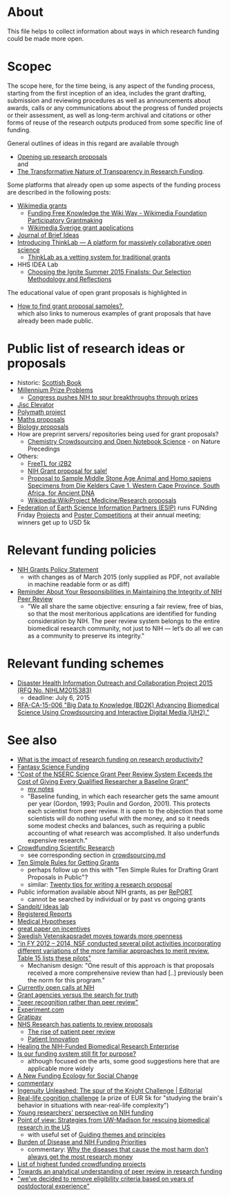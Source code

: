 # About
This file helps to collect information about ways in which research funding could be made more open. 

# Scopec
The scope here, for the time being, is any aspect of the funding process, starting from the first inception of an idea, includes the grant drafting, submission and reviewing procedures as well as announcements about awards, calls or any communications about the progress of funded projects or their assessment, as well as long-term archival and citations or other forms of reuse of the research outputs produced from some specific line of funding.

General outlines of ideas in this regard are available through
* [Opening up research proposals](https://www.newschallenge.org/challenge/2014/submissions/opening-up-research-proposals)  
and
* [The Transformative Nature of Transparency in Research Funding](http://dx.doi.org/10.1371/journal.pbio.1002027).

Some platforms that already open up some aspects of the funding process are described in the following posts:
* [Wikimedia grants](https://meta.wikimedia.org/wiki/Grants)
   * [Funding Free Knowledge the Wiki Way - Wikimedia Foundation Participatory Grantmaking](https://commons.wikimedia.org/wiki/File:Funding_Free_Knowledge_the_Wiki_Way_-_Wikimedia_Foundation_Participatory_Grantmaking.pdf)
   * [Wikimedia Sverige grant applications](https://se.wikimedia.org/wiki/Kategori:Ans%C3%B6kningar_2015)
* [Journal of Brief Ideas](http://beta.briefideas.org/all)
* [Introducing ThinkLab — A platform for massively collaborative open science](http://thinklab.com/blog/introducing-thinklab-a-platform-for-massively-collaborative-open-science/38)
   * [ThinkLab as a vetting system for traditional grants](http://thinklab.com/discussion/thinklab-as-a-vetting-system-for-traditional-grants/58) 
* HHS IDEA Lab
   * [Choosing the Ignite Summer 2015 Finalists: Our Selection Methodology and Reflections](http://www.hhs.gov/idealab/2015/04/16/choosing-the-ignite-summer-2015-finalists-our-selection-methodology-and-reflections/)

The educational value of open grant proposals is highlighted in
* [How to find grant proposal samples?](http://academia.stackexchange.com/questions/1652/how-to-find-grant-proposal-samples),  
which also links to numerous examples of grant proposals that have already been made public.

# Public list of research ideas or proposals
* historic: [Scottish Book](https://en.wikipedia.org/wiki/Scottish_Book)
* [Millennium Prize Problems](https://en.wikipedia.org/wiki/Millennium_Prize_Problems)
   * [Congress pushes NIH to spur breakthroughs through prizes](http://news.sciencemag.org/funding/2015/07/congress-pushes-nih-spur-breakthroughs-through-prizes)
* [Jisc Elevator](http://elevator.jisc.ac.uk/e/2-startup-projects/ideas)
* [Polymath project](https://en.wikipedia.org/wiki/Polymath_Project)
* [Maths proposals](http://www.math.rutgers.edu/~zeilberg/Opinion117Appendix.html)
* [Biology proposals](http://jabberwocky.weecology.org/2012/08/10/a-list-of-publicly-available-grant-proposals-in-the-biological-sciences/)
* How are preprint servers/ repositories being used for grant proposals?
   * [Chemistry Crowdsourcing and Open Notebook Science](http://dx.doi.org/10.1038/npre.2008.1505.1) - on Nature Precedings
* Others:
   * [FreeTL for i2B2](https://docs.google.com/document/d/1MOSYD2aHQWqHaIjeGaHMXJX7oUTJLHEVDH9cT_FPGUI/edit)
   * [NIH Grant proposal for sale!](http://sulab.org/2014/03/nih-grant-proposal-for-sale/)
   * [Proposal to Sample Middle Stone Age Animal and Homo sapiens Specimens from Die Kelders Cave 1, Western Cape Province, South Africa, for Ancient DNA](http://www.sahra.org.za/sahris/sites/default/files/additionaldocs/Die%20Kelders%20Proposal%20final.pdf)
   * [Wikipedia:WikiProject Medicine/Research proposals](https://en.wikipedia.org/wiki/Wikipedia:WikiProject_Medicine/Research_proposals)
* [Federation of Earth Science Information Partners (ESIP)](http://www.esipfed.org/) runs FUNding Friday [Projects](http://wiki.esipfed.org/index.php/FUNding_Friday_Projects) and [Poster Competitions](http://wiki.esipfed.org/index.php/FUNding_Friday_Poster_Competition) at their annual meeting; winners get up to USD 5k

# Relevant funding policies
* [NIH Grants Policy Statement](http://grants.nih.gov/grants/policy/nihgps/index.htm)
   * with changes as of March 2015 (only supplied as PDF, not available in machine readable form or as diff) 
* [Reminder About Your Responsibilities in Maintaining the Integrity of NIH Peer Review](http://nexus.od.nih.gov/all/2015/06/18/responsibilities-integrity-peer-review/)
   * "We all share the same objective: ensuring a fair review, free of bias, so that the most meritorious applications are identified for funding consideration by NIH. The peer review system belongs to the entire biomedical research community, not just to NIH — let’s do all we can as a community to preserve its integrity."

# Relevant funding schemes
* [Disaster Health Information Outreach and Collaboration Project 2015 (RFQ No. NIHLM2015383)](http://disasterinfo.nlm.nih.gov/dimrc/2015disasteroutreachrfq.html)
   * deadline: July 6, 2015
* [RFA-CA-15-006 "Big Data to Knowledge (BD2K) Advancing Biomedical Science Using Crowdsourcing and Interactive Digital Media (UH2)."](http://grants.nih.gov/grants/guide/rfa-files/RFA-CA-15-006.html)

# See also
* [What is the impact of research funding on research productivity?](http://eprints.qut.edu.au/83127/)
* [Fantasy Science Funding](http://ways.org/en/topics/fantasy_science_funding)
* ["Cost of the NSERC Science Grant Peer Review System Exceeds the Cost of Giving Every Qualified Researcher a Baseline Grant"](http://dx.doi.org/10.1080/08989620802689821)
   * [my notes](http://ways.org/en/blogs/2009/apr/09/research_grant_systems_that_encourage_innovation)
   * "Baseline funding, in which each researcher gets the same amount per year (Gordon, 1993; Poulin and Gordon, 2001). This protects each scientist from peer review. It is open to the objection that some scientists will do nothing useful with the money, and so it needs some modest checks and balances, such as requiring a public accounting of what research was accomplished. It also underfunds expensive research."
* [Crowdfunding Scientific Research](http://crowdfunding.about.com/od/Placeholderrr/tp/Top-Sites-for-Crowdfunding-Scientific-Research.htm)
   * see corresponding section in [crowdsourcing.md](https://github.com/Daniel-Mietchen/datascience/blob/master/crowdsourcing.md)
* [Ten Simple Rules for Getting Grants](http://dx.doi.org/10.1371/journal.pcbi.0020012)
   * perhaps follow up on this with "Ten Simple Rules for Drafting Grant Proposals in Public"?
   * similar: [Twenty tips for writing a research proposal](http://conservationbytes.com/2015/05/04/twenty-tips-for-writing-a-research-proposal/)
* Public information available about NIH grants, as per [RePORT](http://report.nih.gov/award/index.cfm)
   * cannot be searched by individual or by past vs ongoing grants
* [Sandpit/ Ideas lab](http://knowinnovation.com/expertise/ideas-lab/)
* [Registered Reports](https://osf.io/8mpji/wiki/home/)
* [Medical Hypotheses](http://www.medical-hypotheses.com/)
* [great paper on incentives](http://dx.doi.org/10.1371/journal.pcbi.1004232)
* [Swedish Vetenskapsradet moves towards more openness](http://www.vr.se/download/18.4702e05d148edabbd9cdd591/1412862685498/Utkast+Nationella+riktlinjer+OA.pdf)
* ["in FY 2012 – 2014, NSF conducted several pilot activities incorporating different variations of the more familiar approaches to merit review.  Table 15 lists these pilots"](https://www.nsf.gov/nsb/publications/2015/nsb201514.pdf)
   * Mechanism design: "One result of this approach is that proposals received a more comprehensive review than had [..] previously been the norm for this program."
* [Currently open calls at NIH](http://grants.nih.gov/searchGuide/search_guide_results.cfm?SearchTerms=&TitleText=secondary&Status=1&PrimaryICActive=Any&AppPackage=Any&RelDate_On_After=&ExpDate_On_After=&Activity_Code=&Activity_Code_Groups=&AddFOAs=1&OrderDirection=DESC)
* [Grant agencies versus the search for truth](http://dx.doi.org/10.1080/08989629308573824)
* ["peer recognition rather than peer review"](https://edge.org/response-detail/25424)
* [Experiment.com](https://experiment.com/)
* [Gratipay](https://gratipay.com/about/)
* [NHS Research has patients to review proposals](https://twitter.com/EvoMRI/status/613284008357724160)
  * [The rise of patient peer review](http://news.sciencemag.org/health/2014/12/rise-patient-peer-review)
  * [Patient Innovation](https://patient-innovation.com/)
* [Healing the NIH-Funded Biomedical Research Enterprise](http://dx.doi.org/10.1016/j.cell.2015.05.052) 
* [Is our funding system still fit for purpose?](http://www.artsprofessional.co.uk/magazine/285/article/our-funding-system-still-fit-purpose)
   * although focused on the arts, some good suggestions here that are applicable more widely
* [A New Funding Ecology for Social Change](http://collaboratei.com/2015/04/supporting-social-change-a-new-funding-ecology/)
 * [commentary](http://www.gulbenkian.org.uk/blogs/maximising-social---cultural-value/121_The-ecology-for-funding-social-change--zeitgeist-or-useful-tool-.html) 
 * [Ingenuity Unleashed: The spur of the Knight Challenge | Editorial](http://lj.libraryjournal.com/2015/03/opinion/editorial/ingenuity-unleashed-the-spur-of-the-knight-challenge-editorial/#_)
 * [Real-life cognition challenge](http://studyforrest.org/pages/challenge.html) (a prize of EUR 5k for "studying the brain's behavior in situations with near-real-life complexity")
 * [Young researchers' perspective on NIH funding](http://futureofresearch.org/2015/05/11/join-for-in-making-your-voice-heard-at-the-nih/)
 * [Point of view: Strategies from UW-Madison for rescuing biomedical research in the US](http://elifesciences.org/content/4/e09305.full)
   * with useful set of [Guiding themes and principles](http://elifesciences.org/lookup/doi/10.7554/eLife.09305.003) 
* [Burden of Disease and NIH Funding Priorities](https://nexus.od.nih.gov/all/2015/06/19/burden-of-disease-and-nih-funding-priorities/)
   * commentary: [Why the diseases that cause the most harm don’t always get the most research money](http://www.washingtonpost.com/blogs/wonkblog/wp/2015/07/17/why-the-diseases-that-cause-the-most-harm-dont-always-get-the-most-research-money/)
* [List of highest funded crowdfunding projects](https://en.wikipedia.org/wiki/List_of_highest_funded_crowdfunding_projects)
* [Towards an analytical understanding of peer review in research funding](www.researchgate.net/profile/Thomas_Koenig13/publication/279195198_Towards_an_analytical_understanding_of_peer_review_in_research_funding/links/558e3b8a08aed6ec4bf36de8.pdf)
* ["we’ve decided to remove eligibility criteria based on years of postdoctoral experience"](http://www.insight.mrc.ac.uk/2015/03/18/science-doesnt-only-need-sprinters/)
